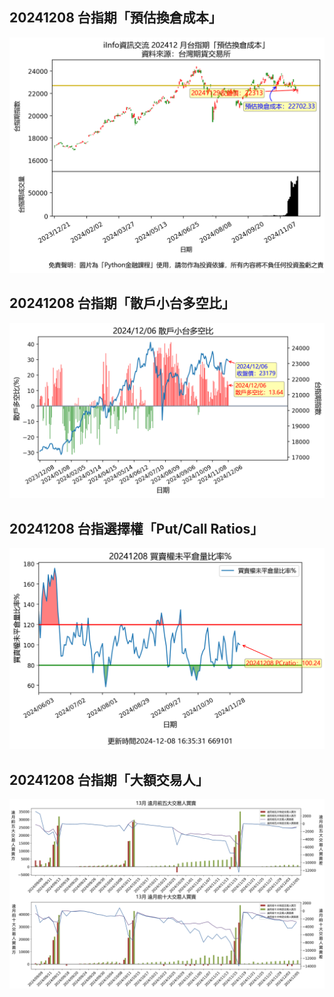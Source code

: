 ## 20241208 台指期「預估換倉成本」
![](images/txfcost.png)

## 20241208 台指期「散戶小台多空比」
![](images/bbiri.png)

## 20241208 台指選擇權「Put/Call Ratios」
![](images/pcratio.png)

## 20241208 台指期「大額交易人」
![](images/blocktrade.png)

